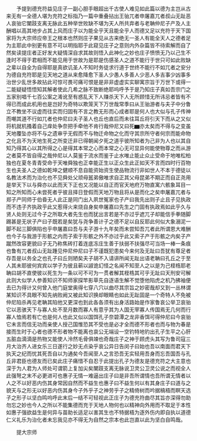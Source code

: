 <!-- { "loadSidebar": true } -->
　　予提到德充符益见庄子一副心胆手眼超出千古使人难见如此篇以德为主岂从古来无有一全德人堪为充符之标指乃一篇中重叠拈出王骀兀者申屠嘉兀者叔山无趾恶人哀骀它闉跂支离无脉此五种举世败缺不堪为天人所共弃者与老聃仲尼子产及人主酬唱以高其地步占其上风而庄子以为能全乎天且能全乎人而德又足以充符于天下国家将为大宗师应帝王之根本也然则庄子果见从古来绝无一圣人有能全天人之德者足为主耶此中别更有意不可以明指耶于此窥见庄子之意则内外杂篇皆不待索解而自了然矣读提庄者正好发大疑情深自求其故则悟入此神化之妙也庄子愤愤无乃以己生不逢时不得于君相而不能见用于世故为是耶是伤感圣人之道不能行于世只可如此败缺之辈以自全为自得耶是真欲讥圣人不知时务徒求行道于世终不能行不如兀者之安分为德自充符耶是见天地之道从来愈降愈下圣人少愚人多善人少恶人多吉事少凶事多治世少乱世多故拈此可惊可畏可痛可恨是是非非虚虚实实聊寓宗旨于万世下或得一二能疑疑悟悟知其解者使此几希之脉不致断绝耶呜呼予于是乃知庄子真如吾宗门之五家别唱千七百公案之淆讹至有惑乱天下人赚杀天下人无所顾惜无所讳忌者皆有不得已而成此机用也是岂好为奇特以欺笼天下万世哉常季曰从王骀游者与夫子中分鲁立不教坐不议虚而往实而归固有不言之教无形而心成者耶是何人也大似与孔子传神而嘲其道不行如兀者也仲尼曰夫子圣人也丘也直后而未往耳丘将引天下而从之又似将机就机搔着自己痒处争奈把手牵他不肯行哉仲尼又曰死▆亦太矣而不得与之变虽天地覆坠亦将不与之遗审乎无假而不与物迁命物之化而守其宗所守者何宗而能命物之化且不为天地生死之所变迁非已得朝闻夕死之道乎彼所知者为己非为人也以其自知乃得其心以其所得之心是得其本常之心而本常之心无可显异何能使物尊之而从游之者莫不皆自得之哉仲尼以人莫鉴于流水而鉴于止水唯止能止众止受命于地唯松柏独也在夏冬青青受命于天唯舜独也正幸能正生以正众生此正如天不言而四时行百物生也夫圣人之德如乾坤之健顺不息自能资始资生使品物流行非如世人不本于德徒以名教法术而为治化也不见舜处父顽母嚚弟傲唯求自正其父母昆弟不期正而自正尧用是举天下以与舜亦以此而天下正也又况能以自正而官天地府万物直寓六骸象耳目一知之所知而心未尝死者乎彼且择日登假而天地万物且将从是而化之矣申屠嘉兀者与郑子产同师于伯昏无人此正是同门出入夙世冤家也子产曰我先出则子止且子见执政而不违子齐执政乎此又惹得火来烧自身矣申屠嘉曰先生之门固有执政焉如此乎久与贤人处则无过今子之所取大者先生也而犹出言若是不亦过乎遮兀子却能信手拳随脚踢甚是无状子产曰子既若是矣犹与尧争善计子之德不足以自反耶此何似大象溺泥一脚不起三脚俱陷也乎申屠嘉曰吾与夫子游十九年矣而未尝知吾兀者此所谓恩大难酬也今子与我游于形骸之内而子索于形骸之外不亦过乎此又索子产于形骸之内矣子产蹴然改容更貌曰子无乃称焦砖打着连底冻庄生善于扶弱不扶强尽可当场一棒一条痕也鲁有兀者叔山无趾踵见仲尼仲尼曰子不谨既犯患矣今来何及无趾曰吾犹有尊足者存吾是以务全之也孔子曰丘则陋矣夫子胡不入请讲所闻无趾出语老聃曰孔丘之于至人其未耶彼何宾宾以学子为彼且蕲以諔诡幻怪之名闻不知至人之以是为己桎梏耶老聃曰胡不直使彼以死生为一条以可不可为一贯者解其桎梏其可乎无趾曰天刑安可解此则大似学人参善知识不知师家探竿影草先自逐语生解不觉堕他陷虎之机乃拂袖便去已为得计又何曾入他门庭堂奥得七穿八穴以曲尽其宗旨之妙密哉却又到一丛林谓某知识不具眼不知先纳败阙又被此知识换却眼睛也如此无趾固是一个奇特人不免被仲尼陷杀再见老聃其陷他又更深也到此各各须有出身活路始是作家鲁哀公举卫哀骀它以恶骇天下与寡人处不至月数而寡人有意乎其为人国无宰寡人传国焉无几何而行寡人恤焉若有亡也是何人也此又似以国饵孔子奈碧潭之龙非香饵可得仲尼曰今哀骀它未言而信无功而亲使人授己国惟恐其不受也是必才全而德不形者也而与物为春是接而生时于心者也德不形者物不能离也哀公无端设一空钓特地钓出孔子生平之心肝五脏血滴滴是热物又能使人泠然毛骨俱竦也奇哉庄子之神于顾虎头其写为鲁司寇三月大治齐人进女乐三日遂行之妙无点染乎哀公异日告闵子曰始也吾以南面而君天下执天之纪而忧其死吾自以为通矣今吾闻至人之言恐吾无实轻用吾身而忘吾国吾与孔丘非君臣也德友而已矣此庄子痛惜不自忍于此提出孔子为德友是德充符之大主意也深于为人君为人师处可谓箭上复加尖矣闉跂支离无脉说卫灵公卫灵公说之而视全人此强弩之末不必更进可也惠子无情一难逼出庄子曰是非吾所谓情也吾所谓无情者以人之不以好恶内伤其身常因自然而不益生也惠子曰不益生何以有其身庄子曰道与之貌天与之形无以好恶内伤其身今子外乎子之神劳乎子之精倚树而吟据槁梧而瞑天选子之形子以坚白鸣呜呼此末后一结不可轻视此正庄子为德充符曲尽其旨亦深得勿助勿忘之妙也今人之所以不能集德而充于天地人物何也以精神向外用而不取足于本性如惠子强欲益生是何异与苗助长适足以害其生也不特据梧为逐外伤内即自执以道德仁义礼乐为治化者未忘我见亦不得无为自然之宗本也此岂直以此为坚白自鸣哉。

　　提大宗师

